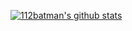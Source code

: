 [![112batman's github stats](https://github-readme-stats.vercel.app/api?username=112batman&show_icons=true&theme=radical&count_private=true)](#)
